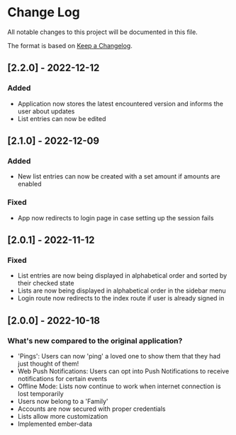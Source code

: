 # Change Log

All notable changes to this project will be documented in this file.

The format is based on [Keep a Changelog](http://keepachangelog.com/).

## [2.2.0] - 2022-12-12

### Added

- Application now stores the latest encountered version and informs the user about updates
- List entries can now be edited

## [2.1.0] - 2022-12-09

### Added

- New list entries can now be created with a set amount if amounts are enabled

### Fixed

- App now redirects to login page in case setting up the session fails

## [2.0.1] - 2022-11-12

### Fixed

- List entries are now being displayed in alphabetical order and sorted by their checked state
- Lists are now being displayed in alphabetical order in the sidebar menu
- Login route now redirects to the index route if user is already signed in

## [2.0.0] - 2022-10-18

### What's new compared to the original application?

- 'Pings': Users can now 'ping' a loved one to show them that they had just thought of them!
- Web Push Notifications: Users can opt into Push Notifications to receive notifications for certain events
- Offline Mode: Lists now continue to work when internet connection is lost temporarily
- Users now belong to a 'Family'
- Accounts are now secured with proper credentials
- Lists allow more customization
- Implemented ember-data
